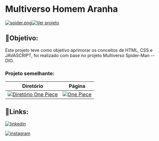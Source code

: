 # Multiverso Homem Aranha


[![spider.png](https://i.postimg.cc/2y5P6Jhg/spider.png)](https://euingridsouza.github.io/Multiverso_Homem-Aranha/)[![Ver projeto](https://img.shields.io/badge/Ver_projeto-black?style=for-the-badge&logo=github&logoColor=white)](https://euingridsouza.github.io/Multiverso_Homem-Aranha/)





## 🎯Objetivo:


Este projeto teve como objetivo aprimorar os conceitos de HTML, CSS e JAVASCRIPT, foi realizado com base no projeto Multiverso Spider-Man -- DIO.



### Projeto semelhante:
| Diretório  | Página|
| ------------- | ------------- |
| [![Diretório One Piece](https://img.shields.io/badge/One_Piece--live_action-black?style=for-the-badge&logoColor=white)](https://github.com/EuIngridSouza/OnePiece_liveAction.git)  | [![One Piece](https://img.shields.io/badge/One_Piece-black?style=for-the-badge&logoColor=white)](https://euingridsouza.github.io/OnePiece_liveAction/)  |



## 🔗Links: 

[![linkedin](https://img.shields.io/badge/linkedin-0A66C2?style=for-the-badge&logo=linkedin&logoColor=white)](https://www.linkedin.com/in/ingrid-coelho-de-abreu-de-souza?utm_source=share&utm_campaign=share_via&utm_content=profile&utm_medium=android_app)

[![instagram](https://img.shields.io/badge/instagram-0A66C2?style=for-the-badge&logo=instagram&logoColor=white)](https://instagram.com/ingridcoelhoab.s?utm_source=qr&igshid=ZDExYjZkNGI0OA==)

